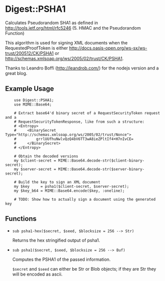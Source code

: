 Digest::PSHA1
==============

Calculates Pseudorandom SHA1 as defined in http://tools.ietf.org/html/rfc5246
(5.  HMAC and the Pseudorandom Function)

This algorithm is used for signing XML documents when the RequestedProofToken
is either http://docs.oasis-open.org/ws-sx/ws-trust/200512/CK/PSHA1 or
http://schemas.xmlsoap.org/ws/2005/02/trust/CK/PSHA1.

Thanks to Leandro Boffi (http://leandrob.com/) for the nodejs version and a great blog.

## Example Usage ##

```perl6
    use Digest::PSHA1;
    use MIME::Base64;

    # Extract base64'd binary secret of a RequestSecurityToken request and a
    # RequestSecurityTokenResponse, like from such a structure:
    # <Entropy>
    #     <BinarySecret Type="http://schemas.xmlsoap.org/ws/2005/02/trust/Nonce">
    #         grrlUUfhuNwlvQzQ4bV6TT3wA8ieZPltIf4+H7nIvCE=
    #     </BinarySecret>
    # </Entropy>

    # Obtain the decoded versions
    my $client-secret = MIME::Base64.decode-str($client-binary-secret);
    my $server-secret = MIME::Base64.decode-str($server-binary-secret);

    # Build the key to sign an XML document
    my $key     = psha1($client-secret, $server-secret);
    my $key_b64 = MIME::Base64.encode($key, :oneline);

    # TODO: Show how to actually sign a document using the generated key
```

## Functions ##

 -  `sub psha1-hex($secret, $seed, $blocksize = 256 --> Str)`

    Returns the hex stringified output of psha1.

 -  `sub psha1($secret, $seed, $blocksize = 256 --> Buf)`

    Computes the PSHA1 of the passed information.

    `$secret` and `$seed` can either be Str or Blob objects; if they are Str they
    will be encoded as ascii.

